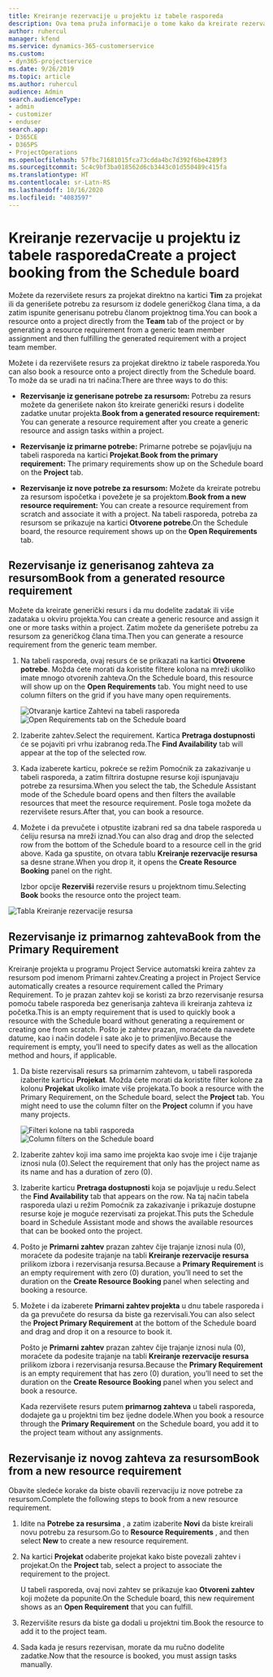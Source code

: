 ```yaml
---
title: Kreiranje rezervacije u projektu iz tabele rasporeda
description: Ova tema pruža informacije o tome kako da kreirate rezervaciju u projektu na tabeli rasporeda.
author: ruhercul
manager: kfend
ms.service: dynamics-365-customerservice
ms.custom:
- dyn365-projectservice
ms.date: 9/26/2019
ms.topic: article
ms.author: ruhercul
audience: Admin
search.audienceType:
- admin
- customizer
- enduser
search.app:
- D365CE
- D365PS
- ProjectOperations
ms.openlocfilehash: 57fbc71681015fca73cdda4bc7d392f6be4289f3
ms.sourcegitcommit: 5c4c9bf3ba018562d6cb3443c01d550489c415fa
ms.translationtype: HT
ms.contentlocale: sr-Latn-RS
ms.lasthandoff: 10/16/2020
ms.locfileid: "4083597"
---
```

# <a name="create-a-project-booking-from-the-schedule-board"></a><span data-ttu-id="9cca5-103">Kreiranje rezervacije u projektu iz tabele rasporeda</span><span class="sxs-lookup"><span data-stu-id="9cca5-103">Create a project booking from the Schedule board</span></span>

<span data-ttu-id="9cca5-104">Možete da rezervišete resurs za projekat direktno na kartici **Tim** za projekat ili da generišete potrebu za resursom iz dodele generičkog člana tima, a da zatim ispunite generisanu potrebu članom projektnog tima.</span><span class="sxs-lookup"><span data-stu-id="9cca5-104">You can book a resource onto a project directly from the **Team** tab of the project or by generating a resource requirement from a generic team member assignment and then fulfilling the generated requirement with a project team member.</span></span>

<span data-ttu-id="9cca5-105">Možete i da rezervišete resurs za projekat direktno iz tabele rasporeda.</span><span class="sxs-lookup"><span data-stu-id="9cca5-105">You can also book a resource onto a project directly from the Schedule board.</span></span> <span data-ttu-id="9cca5-106">To može da se uradi na tri načina:</span><span class="sxs-lookup"><span data-stu-id="9cca5-106">There are three ways to do this:</span></span>

- <span data-ttu-id="9cca5-107">**Rezervisanje iz generisane potrebe za resursom:** Potrebu za resurs možete da generišete nakon što kreirate generički resurs i dodelite zadatke unutar projekta.</span><span class="sxs-lookup"><span data-stu-id="9cca5-107">**Book from a generated resource requirement:** You can generate a resource requirement after you create a generic resource and assign tasks within a project.</span></span>

- <span data-ttu-id="9cca5-108">**Rezervisanje iz primarne potrebe:** Primarne potrebe se pojavljuju na tabeli rasporeda na kartici **Projekat**.</span><span class="sxs-lookup"><span data-stu-id="9cca5-108">**Book from the primary requirement:** The primary requirements show up on the Schedule board on the **Project** tab.</span></span> 

- <span data-ttu-id="9cca5-109">**Rezervisanje iz nove potrebe za resursom:** Možete da kreirate potrebu za resursom ispočetka i povežete je sa projektom.</span><span class="sxs-lookup"><span data-stu-id="9cca5-109">**Book from a new resource requirement:** You can create a resource requirement from scratch and associate it with a project.</span></span> <span data-ttu-id="9cca5-110">Na tabeli rasporeda, potreba za resursom se prikazuje na kartici **Otvorene potrebe**.</span><span class="sxs-lookup"><span data-stu-id="9cca5-110">On the Schedule board, the resource requirement shows up on the **Open Requirements** tab.</span></span>

## <a name="book-from-a-generated-resource-requirement"></a><span data-ttu-id="9cca5-111">Rezervisanje iz generisanog zahteva za resursom</span><span class="sxs-lookup"><span data-stu-id="9cca5-111">Book from a generated resource requirement</span></span>

<span data-ttu-id="9cca5-112">Možete da kreirate generički resurs i da mu dodelite zadatak ili više zadataka u okviru projekta.</span><span class="sxs-lookup"><span data-stu-id="9cca5-112">You can create a generic resource and assign it one or more tasks within a project.</span></span> <span data-ttu-id="9cca5-113">Zatim možete da generišete potrebu za resursom za generičkog člana tima.</span><span class="sxs-lookup"><span data-stu-id="9cca5-113">Then you can generate a resource requirement from the generic team member.</span></span> 

1.  <span data-ttu-id="9cca5-114">Na tabeli rasporeda, ovaj resurs će se prikazati na kartici **Otvorene potrebe**. Možda ćete morati da koristite filtere kolona na mreži ukoliko imate mnogo otvorenih zahteva.</span><span class="sxs-lookup"><span data-stu-id="9cca5-114">On the Schedule board, this resource will show up on the **Open Requirements** tab. You might need to use column filters on the grid if you have many open requirements.</span></span> 

    <span data-ttu-id="9cca5-115">![Otvaranje kartice Zahtevi na tabeli rasporeda](media/FAQ-Project-Booking-Schedule-Board-1.png "Snimak ekrana tabele rezervacija i dodela")</span><span class="sxs-lookup"><span data-stu-id="9cca5-115">![Open Requirements tab on the Schedule board](media/FAQ-Project-Booking-Schedule-Board-1.png "Screenshot of bookings and assignments table")</span></span>

2. <span data-ttu-id="9cca5-116">Izaberite zahtev.</span><span class="sxs-lookup"><span data-stu-id="9cca5-116">Select the requirement.</span></span> <span data-ttu-id="9cca5-117">Kartica **Pretraga dostupnosti** će se pojaviti pri vrhu izabranog reda.</span><span class="sxs-lookup"><span data-stu-id="9cca5-117">The **Find Availability** tab will appear at the top of the selected row.</span></span>
 
3. <span data-ttu-id="9cca5-118">Kada izaberete karticu, pokreće se režim Pomoćnik za zakazivanje u tabeli rasporeda, a zatim filtrira dostupne resurse koji ispunjavaju potrebe za resursima.</span><span class="sxs-lookup"><span data-stu-id="9cca5-118">When you select the tab, the Schedule Assistant mode of the Schedule board opens and then filters the available resources that meet the resource requirement.</span></span> <span data-ttu-id="9cca5-119">Posle toga možete da rezervišete resurs.</span><span class="sxs-lookup"><span data-stu-id="9cca5-119">After that, you can book a resource.</span></span>

4. <span data-ttu-id="9cca5-120">Možete i da prevučete i otpustite izabrani red sa dna tabele rasporeda u ćeliju resursa na mreži iznad.</span><span class="sxs-lookup"><span data-stu-id="9cca5-120">You can also drag and drop the selected row from the bottom of the Schedule board to a resource cell in the grid above.</span></span> <span data-ttu-id="9cca5-121">Kada ga spustite, on otvara tablu **Kreiranje rezervacije resursa** sa desne strane.</span><span class="sxs-lookup"><span data-stu-id="9cca5-121">When you drop it, it opens the **Create Resource Booking** panel on the right.</span></span>

    <span data-ttu-id="9cca5-122">Izbor opcije **Rezerviši** rezerviše resurs u projektnom timu.</span><span class="sxs-lookup"><span data-stu-id="9cca5-122">Selecting **Book** books the resource onto the project team.</span></span>

![Tabla Kreiranje rezervacije resursa](media/FAQ-Project-Booking-Schedule-Board-6.png "")
 

## <a name="book-from-the-primary-requirement"></a><span data-ttu-id="9cca5-124">Rezervisanje iz primarnog zahteva</span><span class="sxs-lookup"><span data-stu-id="9cca5-124">Book from the Primary Requirement</span></span>

<span data-ttu-id="9cca5-125">Kreiranje projekta u programu Project Service automatski kreira zahtev za resursom pod imenom Primarni zahtev.</span><span class="sxs-lookup"><span data-stu-id="9cca5-125">Creating a project in Project Service automatically creates a resource requirement called the Primary Requirement.</span></span> <span data-ttu-id="9cca5-126">To je prazan zahtev koji se koristi za brzo rezervisanje resursa pomoću tabele rasporeda bez generisanja zahteva ili kreiranja zahteva iz početka.</span><span class="sxs-lookup"><span data-stu-id="9cca5-126">This is an empty requirement that is used to quickly book a resource with the Schedule board without generating a requirement or creating one from scratch.</span></span> <span data-ttu-id="9cca5-127">Pošto je zahtev prazan, moraćete da navedete datume, kao i način dodele i sate ako je to primenljivo.</span><span class="sxs-lookup"><span data-stu-id="9cca5-127">Because the requirement is empty, you’ll need to specify dates as well as the allocation method and hours, if applicable.</span></span> 

1. <span data-ttu-id="9cca5-128">Da biste rezervisali resurs sa primarnim zahtevom, u tabeli rasporeda izaberite karticu **Projekat**. Možda ćete morati da koristite filter kolone za kolonu **Projekat** ukoliko imate više projekata.</span><span class="sxs-lookup"><span data-stu-id="9cca5-128">To book a resource with the Primary Requirement, on the Schedule board, select the **Project** tab. You might need to use the column filter on the **Project** column if you have many projects.</span></span>

   <span data-ttu-id="9cca5-129">![Filteri kolone na tabli rasporeda](media/FAQ-Project-Booking-Schedule-Board-2.png "Snimak ekrana tabele rezervacija i dodela")</span><span class="sxs-lookup"><span data-stu-id="9cca5-129">![Column filters on the Schedule board](media/FAQ-Project-Booking-Schedule-Board-2.png "Screenshot of bookings and assignments table")</span></span>

2. <span data-ttu-id="9cca5-130">Izaberite zahtev koji ima samo ime projekta kao svoje ime i čije trajanje iznosi nula (0).</span><span class="sxs-lookup"><span data-stu-id="9cca5-130">Select the requirement that only has the project name as its name and has a duration of zero (0).</span></span>

3. <span data-ttu-id="9cca5-131">Izaberite karticu **Pretraga dostupnosti** koja se pojavljuje u redu.</span><span class="sxs-lookup"><span data-stu-id="9cca5-131">Select the **Find Availability** tab that appears on the row.</span></span> <span data-ttu-id="9cca5-132">Na taj način tabela rasporeda ulazi u režim Pomoćnik za zakazivanje i prikazuje dostupne resurse koje je moguće rezervisati za projekat.</span><span class="sxs-lookup"><span data-stu-id="9cca5-132">This puts the Schedule board in Schedule Assistant mode and shows the available resources that can be booked onto the project.</span></span>

4. <span data-ttu-id="9cca5-133">Pošto je **Primarni zahtev** prazan zahtev čije trajanje iznosi nula (0), moraćete da podesite trajanje na tabli **Kreiranje rezervacije resursa** prilikom izbora i rezervisanja resursa.</span><span class="sxs-lookup"><span data-stu-id="9cca5-133">Because a **Primary Requirement** is an empty requirement with zero (0) duration, you’ll need to set the duration on the **Create Resource Booking** panel when selecting and booking a resource.</span></span>

5. <span data-ttu-id="9cca5-134">Možete i da izaberete **Primarni zahtev projekta** u dnu tabele rasporeda i da ga prevučete do resursa da biste ga rezervisali.</span><span class="sxs-lookup"><span data-stu-id="9cca5-134">You can also select the **Project Primary Requirement** at the bottom of the Schedule board and drag and drop it on a resource to book it.</span></span>
 
    <span data-ttu-id="9cca5-135">Pošto je **Primarni zahtev** prazan zahtev čije trajanje iznosi nula (0), moraćete da podesite trajanje na tabli **Kreiranje rezervacije resursa** prilikom izbora i rezervisanja resursa.</span><span class="sxs-lookup"><span data-stu-id="9cca5-135">Because the **Primary Requirement** is an empty requirement that has zero (0) duration, you’ll need to set the duration on the **Create Resource Booking** panel when you select and book a resource.</span></span>
 
    <span data-ttu-id="9cca5-136">Kada rezervišete resurs putem **primarnog zahteva** u tabeli rasporeda, dodajete ga u projektni tim bez ijedne dodele.</span><span class="sxs-lookup"><span data-stu-id="9cca5-136">When you book a resource through the **Primary Requirement** on the Schedule board, you add it to the project team without any assignments.</span></span>
 
## <a name="book-from-a-new-resource-requirement"></a><span data-ttu-id="9cca5-137">Rezervisanje iz novog zahteva za resursom</span><span class="sxs-lookup"><span data-stu-id="9cca5-137">Book from a new resource requirement</span></span>
<span data-ttu-id="9cca5-138">Obavite sledeće korake da biste obavili rezervaciju iz nove potrebe za resursom.</span><span class="sxs-lookup"><span data-stu-id="9cca5-138">Complete the following steps to book from a new resource requirement.</span></span> 

1. <span data-ttu-id="9cca5-139">Idite na **Potrebe za resursima** , a zatim izaberite **Novi** da biste kreirali novu potrebu za resursom.</span><span class="sxs-lookup"><span data-stu-id="9cca5-139">Go to **Resource Requirements** , and then select **New** to create a new resource requirement.</span></span>

2. <span data-ttu-id="9cca5-140">Na kartici **Projekat** odaberite projekat kako biste povezali zahtev i projekat.</span><span class="sxs-lookup"><span data-stu-id="9cca5-140">On the **Project** tab, select a project to associate the requirement to the project.</span></span>
 
    <span data-ttu-id="9cca5-141">U tabeli rasporeda, ovaj novi zahtev se prikazuje kao **Otvoreni zahtev** koji možete da popunite.</span><span class="sxs-lookup"><span data-stu-id="9cca5-141">On the Schedule board, this new requirement shows as an **Open Requirement** that you can fulfill.</span></span>

3. <span data-ttu-id="9cca5-142">Rezervišite resurs da biste ga dodali u projektni tim.</span><span class="sxs-lookup"><span data-stu-id="9cca5-142">Book the resource to add it to the project team.</span></span>

4. <span data-ttu-id="9cca5-143">Sada kada je resurs rezervisan, morate da mu ručno dodelite zadatke.</span><span class="sxs-lookup"><span data-stu-id="9cca5-143">Now that the resource is booked, you must assign tasks manually.</span></span>


